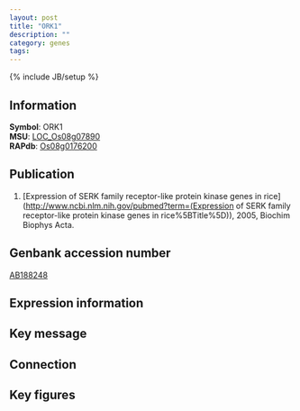 ```yaml
---
layout: post
title: "ORK1"
description: ""
category: genes
tags: 
---
```

{% include JB/setup %}

## Information
__Symbol__: ORK1  
__MSU__: [LOC_Os08g07890](http://rice.plantbiology.msu.edu/cgi-bin/ORF_infopage.cgi?orf=LOC_Os08g07890)  
__RAPdb__: [Os08g0176200](http://rapdb.dna.affrc.go.jp/viewer/gbrowse_details/irgsp1?name=Os08g0176200)  

## Publication
1. [Expression of SERK family receptor-like protein kinase genes in rice](http://www.ncbi.nlm.nih.gov/pubmed?term=(Expression of SERK family receptor-like protein kinase genes in rice%5BTitle%5D)), 2005, Biochim Biophys Acta.

## Genbank accession number
[AB188248](http://www.ncbi.nlm.nih.gov/nuccore/AB188248)

## Expression information

## Key message

## Connection

## Key figures


